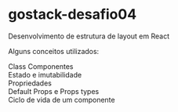 # gostack-desafio04
Desenvolvimento de estrutura de layout em React

Alguns conceitos utilizados:

Class Componentes<br>
Estado e imutabilidade<br>
Propriedades<br>
Default Props e Props types<br>
Ciclo de vida de um componente<br>
